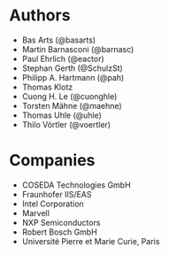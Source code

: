 # Authors

 * Bas Arts (@basarts)
 * Martin Barnasconi (@barnasc)
 * Paul Ehrlich (@eactor)
 * Stephan Gerth (@SchulzSt)
 * Philipp A. Hartmann (@pah)
 * Thomas Klotz
 * Cuong H. Le (@cuonghle)
 * Torsten Mähne (@maehne)
 * Thomas Uhle (@uhle)
 * Thilo Vörtler (@voertler)

# Companies

 * COSEDA Technologies GmbH
 * Fraunhofer IIS/EAS
 * Intel Corporation
 * Marvell
 * NXP Semiconductors
 * Robert Bosch GmbH
 * Université Pierre et Marie Curie, Paris
